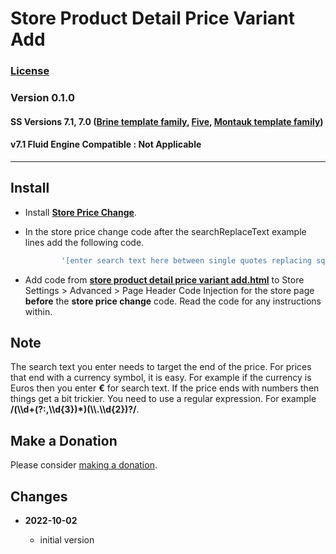 # Store Product Detail Price Variant Add

### [License][99]

### Version 0.1.0

#### SS Versions 7.1, 7.0 ([Brine template family][1], [Five][2], [Montauk template family][3])

#### v7.1 Fluid Engine Compatible : Not Applicable

---

## Install

* Install **[Store Price Change][4]**.
  
* In the store price change code after the searchReplaceText example lines add
  the following code.
  
  ```javascript
          '[enter search text here between single quotes replacing square brackets]' : spdpva, // store product detail price variant add
  ```
  
* Add code from **[store product detail price variant add.html][5]** to
  Store Settings > Advanced > Page Header Code Injection for the store page
  **before** the **store price change** code. Read the code for any instructions
  within.

## Note

The search text you enter needs to target the end of the price. For prices that
end with a currency symbol, it is easy. For example if the currency is Euros
then you enter **€** for search text. If the price ends with numbers then things
get a bit trickier. You need to use a regular expression. For example
**/(\\\d+(?:,\\\d{3})*)(\\\\.\\\d{2})?/**.

## Make a Donation

Please consider [making a donation][6].

## Changes

<!-- * **2021-06-15**

  * change code to work on v7.1 and v7.0 (Brine)
  * use twcsl
  * bumped version to 0.1d2
  -->
* **2022-10-02**

  * initial version

[1]: https://support.squarespace.com/hc/en-us/articles/212512738-Brine-template-family
[2]: https://support.squarespace.com/hc/en-us/articles/206544937-Five-template
[3]: https://support.squarespace.com/hc/en-us/articles/205815568-Montauk-template-family
[4]: https://github.com/tomsWebConsulting/twcsl/tree/main/Store%20Price%20Change#store-price-change
[5]: store%20product%20detail%20price%20variant%20add.html#L1
[6]: https://github.com/tomsWebConsulting/twcsl#make-a-donation
[99]: https://github.com/tomsWebConsulting/twcsl/blob/main/LICENSE.txt#L1
